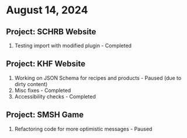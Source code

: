 # August 14, 2024

## Project: SCHRB Website
1. Testing import with modified plugin - Completed

## Project: KHF Website
1. Working on JSON Schema for recipes and products - Paused (due to dirty content)
2. Misc fixes - Completed
3. Accessibility checks - Completed

## Project: SMSH Game
1. Refactoring code for more optimistic messages - Paused
